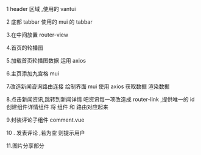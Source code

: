 1 header 区域 ,使用的 vantui

2 底部 tabbar 使用的 mui 的 tabbar

3.在中间放置 router-view

4.首页的轮播图

5.加载首页轮播图数据
运用 axios

6.主页添加九宫格
mui

7.改造新闻咨询路由连接
绘制界面 mui
使用 axios 获取数据
渲染数据

8.点击新闻资讯,跳转到新闻详情
吧资讯每一项改造成 router-link ,提供唯一的 id
创建组件详情组件
将 组件 和 路由对应起来

9.封装评论子组件 comment.vue

10 . 发表评论 ,若为空 则提示用户

11.图片分享部分
